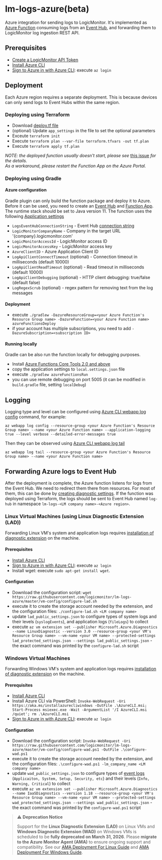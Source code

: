 # lm-logs-azure(beta)

Azure integration for sending logs to LogicMonitor.
It's implemented as [Azure Function](https://azure.microsoft.com/en-us/services/functions/) consuming logs from an [Event Hub](https://azure.microsoft.com/en-us/services/event-hubs/), and forwarding them to LogicMonitor log ingestion REST API.

## Prerequisites

* [Create a LogicMonitor API Token](https://www.logicmonitor.com/support/settings/users-and-roles/api-tokens)
* [Install Azure CLI](https://docs.microsoft.com/en-us/cli/azure/install-azure-cli?view=azure-cli-latest)
* [Sign to Azure in with Azure CLI](https://docs.microsoft.com/en-us/cli/azure/authenticate-azure-cli?view=azure-cli-latest): execute `az login`

## Deployment

Each Azure region requires a separate deployment. This is because devices can only send logs to Event Hubs within the same region.

### Deploying using Terraform

* Download [deploy.tf file](https://raw.githubusercontent.com/logicmonitor/lm-logs-azure/master/deploy.tf)
* (optional) Update `app_settings` in the file to set the optional parameters
* Exceute `terraform init`
* Execute `terraform plan --var-file terraform.tfvars -out tf.plan`
* Execute `terraform apply tf.plan`

*NOTE: the deployed function usually doesn't start, please see* [this issue](https://github.com/terraform-providers/terraform-provider-azurerm/issues/8546) *for the details.*<br>
*As a workaround, please restart the Function App on the Azure Portal.*

### Deploying using Gradle

#### Azure configuration

Gradle plugin can only build the function package and deploy it to Azure. Before it can be used, you need to create an [Event Hub](https://docs.microsoft.com/en-us/azure/event-hubs/event-hubs-create) and [Function App](https://docs.microsoft.com/en-us/azure/azure-functions/functions-create-function-app-portal).
The runtime stack should be set to Java version 11. The function uses the following [Application settings](https://docs.microsoft.com/en-us/azure/azure-functions/functions-how-to-use-azure-function-app-settings#settings)
* `LogsEventHubConnectionString` - Event Hub [connection string](https://docs.microsoft.com/en-us/azure/event-hubs/event-hubs-get-connection-string)
* `LogicMonitorCompanyName` - Company in the target URL '{company}.logicmonitor.com'
* `LogicMonitorAccessId` - LogicMonitor access ID
* `LogicMonitorAccessKey` - LogicMonitor access key
* `AzureClientID` - Azure Application Client ID
* `LogApiClientConnectTimeout` (optional) - Connection timeout in milliseconds (default 10000)
* `LogApiClientReadTimeout` (optional) - Read timeout in milliseconds (default 10000)
* `LogApiClientDebugging` (optional) - HTTP client debugging: true/false (default false)
* `LogRegexScrub` (optional) - regex pattern for removing text from the log messages

#### Deployment

* execute `./gradlew -DazureResourceGroup=<your Azure Function's Resource Group name> -DazureFunction=<your Azure Function name> azureFunctionsDeploy`
* if your account has multiple subscriptions, you need to add `-DazureSubscription=<subscription ID>`

#### Running locally

Gradle can be also run the function locally for debugging purposes.

* Install [Azure Functions Core Tools 2.0 and above](https://www.npmjs.com/package/azure-functions-core-tools)
* copy the application settings to `local.settings.json` file
* execute `./gradlew azureFunctionsRun`
* you can use remote debugging on port 5005 (it can be modified in `build.gradle` file, setting `localDebug`)

## Logging

Logging type and level can be configured using [Azure CLI webapp log config](https://docs.microsoft.com/en-us/cli/azure/webapp/log?view=azure-cli-latest#az-webapp-log-config) command, for example:

`az webapp log config --resource-group <your Azure Function's Resource Group name> --name <your Azure Function name> --application-logging true --level verbose --detailed-error-messages true`

Then they can be observed using [Azure CLI webapp log tail](https://docs.microsoft.com/en-us/cli/azure/webapp/log?view=azure-cli-latest#az-webapp-log-tail)

`az webapp log tail --resource-group <your Azure Function's Resource Group name> --name <your Azure Function name>`

## Forwarding Azure logs to Event Hub

After the deployment is complete, the Azure function listens for logs from the Event Hub. We need to redirect them there from resources.
For most of them, this can be done by [creating diagnostic settings](https://docs.microsoft.com/en-us/azure/azure-monitor/platform/diagnostic-settings). If the function was deployed using Terraform, the logs should be sent to Event Hub named `log-hub` in namespace `lm-logs-<LM company name>-<Azure region>`.

### Linux Virtual Machines (using Linux Diagnostic Extension (LAD))

Forwarding Linux VM's system and application logs requires [installation of diagnostic extension](https://docs.microsoft.com/en-us/azure/virtual-machines/extensions/diagnostics-linux#installing-the-extension-in-your-vm) on the machine.

#### Prerequisites

* [Install Azure CLI](https://docs.microsoft.com/en-us/cli/azure/install-azure-cli?view=azure-cli-latest)
* [Sign to Azure in with Azure CLI](https://docs.microsoft.com/en-us/cli/azure/authenticate-azure-cli?view=azure-cli-latest): execute `az login`
* Install wget: execute `sudo apt-get install wget`.

#### Configuration

* Download the configuration script: `wget https://raw.githubusercontent.com/logicmonitor/lm-logs-azure/master/vm-config/configure-lad.sh`
* execute it to create the storage account needed by the extension, and the configuration files: `./configure-lad.sh <LM company name>`
* update `lad_public_settings.json` to configure types of system logs and their levels (`syslogEvents`), and application logs (`fileLogs`) to collect
* execute `az vm extension set --publisher Microsoft.Azure.Diagnostics --name LinuxDiagnostic --version 3.0 --resource-group <your VM's Resource Group name> --vm-name <your VM name> --protected-settings lad_protected_settings.json --settings lad_public_settings.json` - the exact command was printed by the `configure-lad.sh` script

### Windows Virtual Machines 

Forwarding Windows VM's system and application logs requires [installation of diagnostic extension](https://docs.microsoft.com/en-us/azure/azure-monitor/platform/diagnostics-extension-windows-install) on the machine.

#### Prerequisites

* [Install Azure CLI](https://docs.microsoft.com/en-us/cli/azure/install-azure-cli?view=azure-cli-latest)
* Install Azure CLI via PowerShell:
`Invoke-WebRequest -Uri https://aka.ms/installazurecliwindows -OutFile .\AzureCLI.msi; Start-Process msiexec.exe -Wait -ArgumentList '/I AzureCLI.msi /quiet'; rm .\AzureCLI.msi`
* [Sign to Azure in with Azure CLI](https://docs.microsoft.com/en-us/cli/azure/authenticate-azure-cli?view=azure-cli-latest): execute `az login`

#### Configuration

* Download the configuration script: `Invoke-WebRequest -Uri https://raw.githubusercontent.com/logicmonitor/lm-logs-azure/master/vm-config/configure-wad.ps1 -OutFile .\configure-wad.ps1`
* execute it to create the storage account needed by the extension, and the configuration files: `.\configure-wad.ps1 -lm_company_name <LM company name>`
* update `wad_public_settings.json` to configure types of [event logs](https://docs.microsoft.com/en-us/azure/azure-monitor/platform/diagnostics-extension-schema-windows#windowseventlog-element) (`Applicaiton, System, Setup, Security, etc`) and their levels (`Info, Warning, Critical`) to collect
* execute `az vm extension set --publisher Microsoft.Azure.Diagnostics --name IaaSDiagnostics --version 1.18 --resource-group <your VM's Resource Group name> --vm-name <your VM name> --protected-settings wad_protected_settings.json --settings wad_public_settings.json` - the exact command was printed by the `configure-wad.ps1` script

> ⚠️ **Deprecation Notice**
>
> Support for the **Linux Diagnostic Extension (LAD)** on Linux VMs and **Windows Diagnostic Extension (WAD)** on Windows VMs is scheduled to be **fully deprecated on March 31, 2026**. Please **migrate to the Azure Monitor Agent (AMA)** to ensure ongoing support and compatibility. See our [AMA Deployment For Linux Guide](./vm-config/ama-linux-deployment.md) and [AMA Deployment For Windows Guide](./vm-config/ama-windows-deployment.md).
